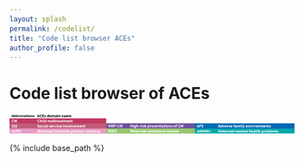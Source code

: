 ```yaml
---
layout: splash
permalink: /codelist/
title: "Code list browser ACEs"
author_profile: false
---
```


# Code list browser of ACEs
![alt text](https://raw.githubusercontent.com/shabeer-syed/ACEs/main/domains%20abbreviations%20smaller%20long1.png "domains")

<div class="flourish-embed flourish-table" data-src="visualisation/7018703"><script src="https://public.flourish.studio/resources/embed.js"></script></div>

{% include base_path %}
